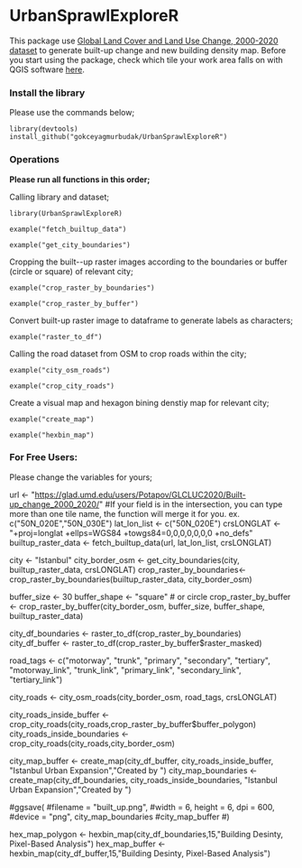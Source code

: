 # UrbanSprawlExploreR

This package use [Global Land Cover and Land Use Change, 2000-2020 dataset](https://glad.umd.edu/dataset/GLCLUC2020) to generate built-up change and new building density map.
Before you start using the package, check which tile your work area falls on with QGIS software [here](https://glad.umd.edu/users/Potapov/GLCLUC2020/10d_tiles.zip).

### Install the library 

Please use the commands below;
```
library(devtools)
install_github("gokceyagmurbudak/UrbanSprawlExploreR")
```
### Operations

**Please run all functions in this order;**

Calling library and dataset;
```
library(UrbanSprawlExploreR)
```
```
example("fetch_builtup_data")
```
```
example("get_city_boundaries")
```

Cropping the built--up raster images according to the boundaries or buffer (circle or square) of relevant city;
```
example("crop_raster_by_boundaries")
```
```
example("crop_raster_by_buffer")
```

Convert built-up raster image to dataframe to generate labels as characters;
```
example("raster_to_df")
```

Calling the road dataset from OSM to crop roads within the city;
```
example("city_osm_roads")
```
```
example("crop_city_roads")
```

Create a visual map and hexagon bining denstiy map for relevant city;
```
example("create_map")
```
```
example("hexbin_map")
```

### For Free Users:

Please change the variables for yours;

url <- "https://glad.umd.edu/users/Potapov/GLCLUC2020/Built-up_change_2000_2020/"
#If your field is in the intersection, you can type more than one tile name, the function will merge it for you. ex. c("50N_020E","50N_030E") 
lat_lon_list <- c("50N_020E") 
crsLONGLAT <- "+proj=longlat +ellps=WGS84 +towgs84=0,0,0,0,0,0,0 +no_defs"
builtup_raster_data <- fetch_builtup_data(url, lat_lon_list, crsLONGLAT)

city <- "Istanbul"
city_border_osm <- get_city_boundaries(city, builtup_raster_data, crsLONGLAT)
crop_raster_by_boundaries<- crop_raster_by_boundaries(builtup_raster_data, city_border_osm)

buffer_size <- 30
buffer_shape <- "square" # or circle
crop_raster_by_buffer <- crop_raster_by_buffer(city_border_osm, buffer_size, buffer_shape, builtup_raster_data)

city_df_boundaries <- raster_to_df(crop_raster_by_boundaries)
city_df_buffer <- raster_to_df(crop_raster_by_buffer$raster_masked)

road_tags <- c("motorway", "trunk", "primary", "secondary",
"tertiary", "motorway_link", "trunk_link",
"primary_link", "secondary_link", "tertiary_link")

city_roads <- city_osm_roads(city_border_osm, road_tags, crsLONGLAT)

city_roads_inside_buffer <- crop_city_roads(city_roads,crop_raster_by_buffer$buffer_polygon)
city_roads_inside_boundaries <- crop_city_roads(city_roads,city_border_osm)

city_map_buffer <- create_map(city_df_buffer, city_roads_inside_buffer, "Istanbul Urban Expansion","Created by <name>")
city_map_boundaries <- create_map(city_df_boundaries, city_roads_inside_boundaries, "Istanbul Urban Expansion","Created by <name>")

#ggsave(
#filename = "built_up.png",
#width = 6, height = 6, dpi = 600,
#device = "png", city_map_boundaries #city_map_buffer
#)

hex_map_polygon <- hexbin_map(city_df_boundaries,15,"Building Desinty, Pixel-Based Analysis")
hex_map_buffer <- hexbin_map(city_df_buffer,15,"Building Desinty, Pixel-Based Analysis")



